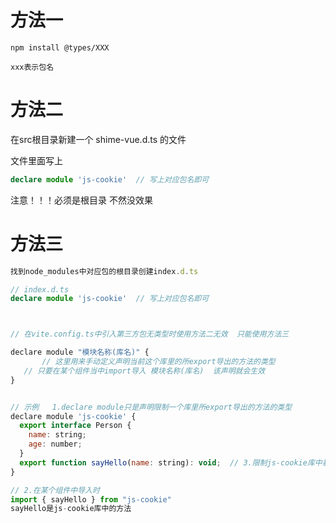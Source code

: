 # 方法一

```
npm install @types/XXX 

xxx表示包名
```

# 方法二

 在src根目录新建一个 shime-vue.d.ts 的文件

文件里面写上

```ts
declare module 'js-cookie'  // 写上对应包名即可
```

注意！！！必须是根目录 不然没效果





# 方法三

```ts
找到node_modules中对应包的根目录创建index.d.ts

// index.d.ts
declare module 'js-cookie'  // 写上对应包名即可



// 在vite.config.ts中引入第三方包无类型时使用方法二无效  只能使用方法三
```





```js
declare module "模块名称(库名)" {
​		// 这里用来手动定义声明当前这个库里的所export导出的方法的类型
​   // 只要在某个组件当中import导入 模块名称(库名)  该声明就会生效
}


// 示例   1.declare module只是声明限制一个库里所export导出的方法的类型
declare module 'js-cookie' {
  export interface Person {
    name: string;
    age: number;
  }
  export function sayHello(name: string): void;  // 3.限制js-cookie库中暴露出来的sayHello方法的类型
}

// 2.在某个组件中导入时
import { sayHello } from "js-cookie"
sayHello是js-cookie库中的方法
```

